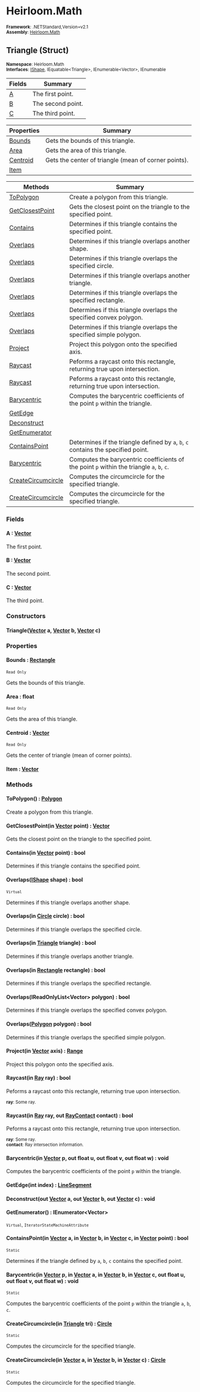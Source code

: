 # Heirloom.Math

<small>**Framework**: .NETStandard,Version=v2.1</small>  
<small>**Assembly**: [Heirloom.Math](../heirloom.math/heirloom.math.md)</small>  

## Triangle (Struct)
<small>**Namespace**: Heirloom.Math</sub></small>  
<small>**Interfaces**: [IShape](heirloom.math.ishape.md), IEquatable\<Triangle>, IEnumerable\<Vector>, IEnumerable</small>  

| Fields | Summary |
|-------|---------|
| [A](#ACDCAB7DD) | The first point. |
| [B](#BCDCAB7E0) | The second point. |
| [C](#CCDCAB7DF) | The third point. |

| Properties | Summary |
|------------|---------|
| [Bounds](#BOUBCFE829) | Gets the bounds of this triangle. |
| [Area](#ARE9F5286F) | Gets the area of this triangle. |
| [Centroid](#CENE921BA8E) | Gets the center of triangle (mean of corner points). |
| [Item](#ITE8B5A2F95) |  |

| Methods | Summary |
|---------|---------|
| [ToPolygon](#TOP6F8ECA4F) | Create a polygon from this triangle. |
| [GetClosestPoint](#GETCEB6999B) | Gets the closest point on the triangle to the specified point. |
| [Contains](#CONE7A5727A) | Determines if this triangle contains the specified point. |
| [Overlaps](#OVEBC208089) | Determines if this triangle overlaps another shape. |
| [Overlaps](#OVE1C4FD437) | Determines if this triangle overlaps the specified circle. |
| [Overlaps](#OVE30299463) | Determines if this triangle overlaps another triangle. |
| [Overlaps](#OVED270B350) | Determines if this triangle overlaps the specified rectangle. |
| [Overlaps](#OVE89F258A7) | Determines if this triangle overlaps the specified convex polygon. |
| [Overlaps](#OVE24834456) | Determines if this triangle overlaps the specified simple polygon. |
| [Project](#PROEEB2942A) | Project this polygon onto the specified axis. |
| [Raycast](#RAYE998F35A) | Peforms a raycast onto this rectangle, returning true upon intersection. |
| [Raycast](#RAY8D0F18C9) | Peforms a raycast onto this rectangle, returning true upon intersection. |
| [Barycentric](#BAR3BE11D31) | Computes the barycentric coefficients of the point `p` within the triangle. |
| [GetEdge](#GET68AB5F40) |  |
| [Deconstruct](#DEC82374B28) |  |
| [GetEnumerator](#GETE15EECC3) |  |
| [ContainsPoint](#CONCE4B8D68) | Determines if the triangle defined by `a`, `b`, `c` contains the specified point. |
| [Barycentric](#BAR6D7A2A75) | Computes the barycentric coefficients of the point `p` within the triangle `a`, `b`, `c`. |
| [CreateCircumcircle](#CRE191548B6) | Computes the circumcircle for the specified triangle. |
| [CreateCircumcircle](#CRE4ECA38ED) | Computes the circumcircle for the specified triangle. |

### Fields

#### <a name="ACDCAB7DD"></a>A : [Vector](heirloom.math.vector.md)

The first point.

#### <a name="BCDCAB7E0"></a>B : [Vector](heirloom.math.vector.md)

The second point.

#### <a name="CCDCAB7DF"></a>C : [Vector](heirloom.math.vector.md)

The third point.

### Constructors

#### Triangle([Vector](heirloom.math.vector.md) a, [Vector](heirloom.math.vector.md) b, [Vector](heirloom.math.vector.md) c)

### Properties

#### <a name="BOUBCFE829"></a>Bounds : [Rectangle](heirloom.math.rectangle.md)

<small>`Read Only`</small>

Gets the bounds of this triangle.

#### <a name="ARE9F5286F"></a>Area : float

<small>`Read Only`</small>

Gets the area of this triangle.

#### <a name="CENE921BA8E"></a>Centroid : [Vector](heirloom.math.vector.md)

<small>`Read Only`</small>

Gets the center of triangle (mean of corner points).

#### <a name="ITE8B5A2F95"></a>Item : [Vector](heirloom.math.vector.md)


### Methods

#### <a name="TOP6F8ECA4F"></a>ToPolygon() : [Polygon](heirloom.math.polygon.md)


Create a polygon from this triangle.

#### <a name="GETCEB6999B"></a>GetClosestPoint(in [Vector](heirloom.math.vector.md) point) : [Vector](heirloom.math.vector.md)


Gets the closest point on the triangle to the specified point.


#### <a name="CONE7A5727A"></a>Contains(in [Vector](heirloom.math.vector.md) point) : bool


Determines if this triangle contains the specified point.


#### <a name="OVEBC208089"></a>Overlaps([IShape](heirloom.math.ishape.md) shape) : bool

<small>`Virtual`</small>

Determines if this triangle overlaps another shape.


#### <a name="OVE1C4FD437"></a>Overlaps(in [Circle](heirloom.math.circle.md) circle) : bool


Determines if this triangle overlaps the specified circle.


#### <a name="OVE30299463"></a>Overlaps(in [Triangle](heirloom.math.triangle.md) triangle) : bool


Determines if this triangle overlaps another triangle.


#### <a name="OVED270B350"></a>Overlaps(in [Rectangle](heirloom.math.rectangle.md) rectangle) : bool


Determines if this triangle overlaps the specified rectangle.


#### <a name="OVE89F258A7"></a>Overlaps(IReadOnlyList\<Vector> polygon) : bool


Determines if this triangle overlaps the specified convex polygon.


#### <a name="OVE24834456"></a>Overlaps([Polygon](heirloom.math.polygon.md) polygon) : bool


Determines if this triangle overlaps the specified simple polygon.


#### <a name="PROEEB2942A"></a>Project(in [Vector](heirloom.math.vector.md) axis) : [Range](heirloom.math.range.md)


Project this polygon onto the specified axis.


#### <a name="RAYE998F35A"></a>Raycast(in [Ray](heirloom.math.ray.md) ray) : bool


Peforms a raycast onto this rectangle, returning true upon intersection.

<small>**ray**: <param name="ray">Some ray.</param>  
</small>

#### <a name="RAY8D0F18C9"></a>Raycast(in [Ray](heirloom.math.ray.md) ray, out [RayContact](heirloom.math.raycontact.md) contact) : bool


Peforms a raycast onto this rectangle, returning true upon intersection.

<small>**ray**: <param name="ray">Some ray.</param>  
</small>
<small>**contact**: <param name="contact">Ray intersection information.</param>  
</small>

#### <a name="BAR3BE11D31"></a>Barycentric(in [Vector](heirloom.math.vector.md) p, out float u, out float v, out float w) : void


Computes the barycentric coefficients of the point `p` within the triangle.


#### <a name="GET68AB5F40"></a>GetEdge(int index) : [LineSegment](heirloom.math.linesegment.md)



#### <a name="DEC82374B28"></a>Deconstruct(out [Vector](heirloom.math.vector.md) a, out [Vector](heirloom.math.vector.md) b, out [Vector](heirloom.math.vector.md) c) : void



#### <a name="GETE15EECC3"></a>GetEnumerator() : IEnumerator\<Vector>

<small>`Virtual`, `IteratorStateMachineAttribute`</small>

#### <a name="CONCE4B8D68"></a>ContainsPoint(in [Vector](heirloom.math.vector.md) a, in [Vector](heirloom.math.vector.md) b, in [Vector](heirloom.math.vector.md) c, in [Vector](heirloom.math.vector.md) point) : bool

<small>`Static`</small>

Determines if the triangle defined by `a`, `b`, `c` contains the specified point.


#### <a name="BAR6D7A2A75"></a>Barycentric(in [Vector](heirloom.math.vector.md) p, in [Vector](heirloom.math.vector.md) a, in [Vector](heirloom.math.vector.md) b, in [Vector](heirloom.math.vector.md) c, out float u, out float v, out float w) : void

<small>`Static`</small>

Computes the barycentric coefficients of the point `p` within the triangle `a`, `b`, `c`.


#### <a name="CRE191548B6"></a>CreateCircumcircle(in [Triangle](heirloom.math.triangle.md) tri) : [Circle](heirloom.math.circle.md)

<small>`Static`</small>

Computes the circumcircle for the specified triangle.


#### <a name="CRE4ECA38ED"></a>CreateCircumcircle(in [Vector](heirloom.math.vector.md) a, in [Vector](heirloom.math.vector.md) b, in [Vector](heirloom.math.vector.md) c) : [Circle](heirloom.math.circle.md)

<small>`Static`</small>

Computes the circumcircle for the specified triangle.


